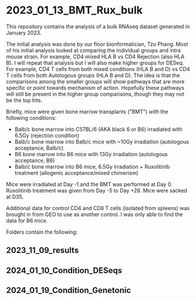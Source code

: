 # 2023_01_13_BMT_Rux_bulk

This repository contains the analysis of a bulk RNAseq dataset generated in January 2023.

The initial analysis was done by our floor bionformatician, Tzu Phang. Most of his initial analysis looked at comparing the individual groups and intra mouse strain. For example, CD4 mixed HLA B vs CD4 Rejection (also HLA B). I will repeat that analysis but I will also make higher groups for DESeq. For example, CD4 T cells from both mixed conditions (HLA B and D) vs CD4 T cells from both Autologous groups (HLA B and D). The idea is that the comparisons among the smaller groups will show pathways that are more specific or point towards mechanism of action. Hopefully these pathways will still be present in the higher group comparisons, though they may not be the top hits.

Briefly, mice were given bone marrow transplants ("BMT") with the following conditions:
- Balb/c bone marrow into C57BL/6 (AKA black 6 or B6) irradiated with 6.5Gy (rejection condition)
- Balb/c bone marrow into Balb/c mice with ~10Gy irradiation (autologous acceptance, Balb/c)
- B6 bone marrow into B6 mice with 13Gy irradiation (autologous acceptance, B6)
- Balb/c bone marrow into B6 mice, 6.5Gy irradiation + Ruxolitinib treatment (allogenic acceptance/mixed chimerism)

Mice were irradiated at Day -1 and the BMT was performed at Day 0. Ruxolitinib treatment was given from Day -5 to Day +28. Mice were sacked at D35.

Additional data for control CD4 and CD8 T cells (isolated from spleens) was brought in from GEO to use as another control. I was only able to find the data for B6 mice.

Folders contain the following:

## 2023_11_09_results

## 2024_01_10_Condition_DESeqs

## 2024_01_19_Condition_Genetonic
